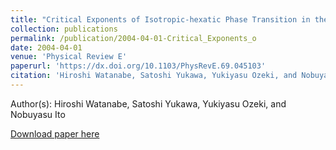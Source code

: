 ```yaml
---
title: "Critical Exponents of Isotropic-hexatic Phase Transition in the Hard-disk System"
collection: publications
permalink: /publication/2004-04-01-Critical_Exponents_o
date: 2004-04-01
venue: 'Physical Review E'
paperurl: 'https://dx.doi.org/10.1103/PhysRevE.69.045103'
citation: 'Hiroshi Watanabe, Satoshi Yukawa, Yukiyasu Ozeki, and Nobuyasu Ito, Critical Exponents of Isotropic-hexatic Phase Transition in the Hard-disk System, Physical Review E, <b>93</b>, 190601, (2004)'
---
```


Author(s): Hiroshi Watanabe, Satoshi Yukawa, Yukiyasu Ozeki, and Nobuyasu Ito


<a href='https://dx.doi.org/10.1103/PhysRevE.69.045103'>Download paper here</a>
